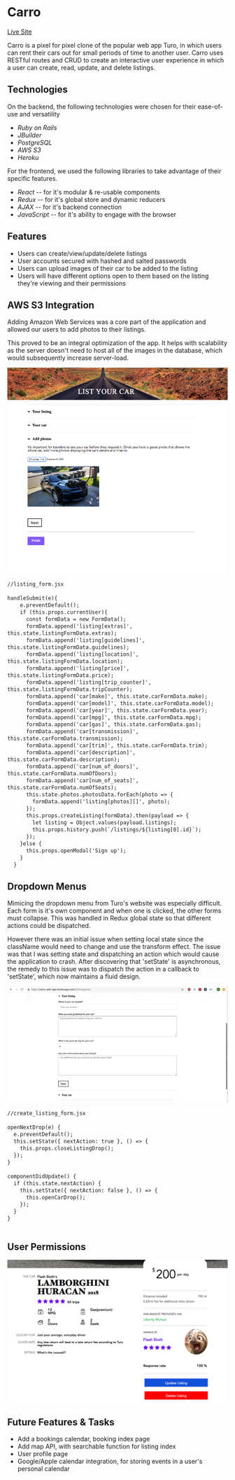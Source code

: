 # Carro

[Live Site](https://carro-web-app.herokuapp.com/#/)

Carro is a pixel for pixel clone of the popular web app Turo, in which users can rent their cars out for small
periods of time to another user. Carro uses RESTful routes and CRUD to create an interactive user 
experience in which a user can create, read, update, and delete listings.

## Technologies
On the backend, the following technologies were chosen for their ease-of-use and versatility
* *Ruby on Rails*
* *JBuilder*
* *PostgreSQL*
* *AWS S3*
* *Heroku*

For the frontend, we used the following libraries to take advantage of their specific features.
* *React* -- for it's modular & re-usable components
* *Redux* -- for it's global store and dynamic reducers
* *AJAX* -- for it's backend connection 
* *JavaScript* -- for it's ability to engage with the browser

## Features
* Users can create/view/update/delete listings
* User accounts secured with hashed and salted passwords
* Users can upload images of their car to be added to the listing
* Users will have different options open to them based on the listing they're viewing and their permissions

## AWS S3 Integration
Adding Amazon Web Services was a core part of the application and allowed our users to add photos to their listings.

This proved to be an integral optimization of the app. It helps with scalability as the server doesn't need to host all of the images in the database, which would subsequently increase server-load.

![AWS Image](https://github.com/Brent1LT/Carro/blob/master/app/assets/images/readme1.png)
```
//listing_form.jsx

handleSubmit(e){
    e.preventDefault();
    if (this.props.currentUser){
      const formData = new FormData();
      formData.append('listing[extras]', this.state.listingFormData.extras);
      formData.append('listing[guidelines]', this.state.listingFormData.guidelines);
      formData.append('listing[location]', this.state.listingFormData.location);
      formData.append('listing[price]', this.state.listingFormData.price);
      formData.append('listing[trip_counter]', this.state.listingFormData.tripCounter);
      formData.append('car[make]', this.state.carFormData.make);
      formData.append('car[model]', this.state.carFormData.model);
      formData.append('car[year]', this.state.carFormData.year);
      formData.append('car[mpg]', this.state.carFormData.mpg);
      formData.append('car[gas]', this.state.carFormData.gas);
      formData.append('car[transmission]', this.state.carFormData.transmission);
      formData.append('car[trim]', this.state.carFormData.trim);
      formData.append('car[description]', this.state.carFormData.description);
      formData.append('car[num_of_doors]', this.state.carFormData.numOfDoors);
      formData.append('car[num_of_seats]', this.state.carFormData.numOfSeats);
      this.state.photos.photosData.forEach(photo => {
        formData.append('listing[photos][]', photo);
      });
      this.props.createListing(formData).then(payload => {
        let listing = Object.values(payload.listings);
        this.props.history.push(`/listings/${listing[0].id}`);
      });
    }else {
      this.props.openModal('Sign up');
    }
  }

```
## Dropdown Menus
Mimicing the dropdown menu from Turo's website was especially difficult. Each form is 
it's own component and when one is clicked, the other forms must collapse. This was handled
in Redux global state so that different actions could be dispatched.

However there was an initial issue when setting local state since the className would need to change 
and use the transform effect. The issue was that I was setting state and dispatching an action which would 
cause the application to crash. After discovering that 'setState' is asynchronous, the remedy to this issue
was to dispatch the action in a callback to 'setState', which now maintains a fluid design.

![Dropdown](https://github.com/Brent1LT/Carro/blob/master/app/assets/images/dropdown_readme.gif)

```
//create_listing_form.jsx

openNextDrop(e) {
  e.preventDefault();
  this.setState({ nextAction: true }, () => {
    this.props.closeListingDrop();
  });
}

componentDidUpdate() {
  if (this.state.nextAction) {
    this.setState({ nextAction: false }, () => {
      this.openCarDrop();
    });
  }
}


```

## User Permissions

![Permissions Image](https://github.com/Brent1LT/Carro/blob/master/app/assets/images/CRUD_readme.png)

## Future Features & Tasks
* Add a bookings calendar, booking index page
* Add map API, with searchable function for listing index
* User profile page
* Google/Apple calendar integration, for storing events in a user's personal calendar
